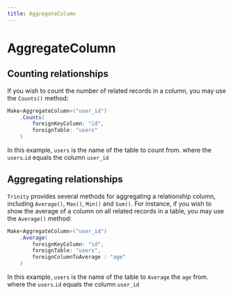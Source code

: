 ```yaml
---
title: AggregateColumn
---
```

# AggregateColumn

## Counting relationships

If you wish to count the number of related records in a column, you may use the `Counts()` method:

```csharp
Make<AggregateColumn>("user_id")
    .Counts(
        foreignKeyColumn: "id", 
        foreignTable: "users" 
    )
```

In this example, `users` is the name of the table to count from. where the `users`.`id` equals the column `user_id`

## Aggregating relationships

`Trinity` provides several methods for aggregating a relationship column, including `Average()`, `Max()`, `Min()` and `Sum()`. For instance, if you wish to show the average of a column on all related records in a table, you may use the `Average()` method:

```csharp
Make<AggregateColumn>("user_id")
    .Average(
        foreignKeyColumn: "id", 
        foreignTable: "users",
        foreignColumnToAverage : "age"
    )
```

In this example, `users` is the name of the table to `Average` the `age` from. where the `users`.`id` equals the column `user_id`
